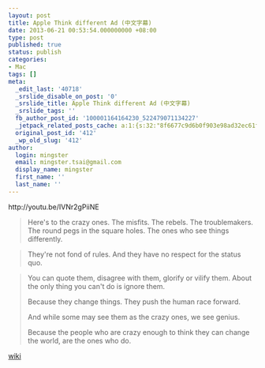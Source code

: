 ```yaml
---
layout: post
title: Apple Think different Ad (中文字幕)
date: 2013-06-21 00:53:54.000000000 +08:00
type: post
published: true
status: publish
categories:
- Mac
tags: []
meta:
  _edit_last: '40718'
  _srslide_disable_on_post: '0'
  _srslide_title: Apple Think different Ad (中文字幕)
  _srslide_tags: ''
  fb_author_post_id: '100001164164230_522479071134227'
  _jetpack_related_posts_cache: a:1:{s:32:"8f6677c9d6b0f903e98ad32ec61f8deb";a:2:{s:7:"expires";i:1455227389;s:7:"payload";a:3:{i:0;a:1:{s:2:"id";i:10;}i:1;a:1:{s:2:"id";i:9;}i:2;a:1:{s:2:"id";i:520;}}}}
  original_post_id: '412'
  _wp_old_slug: '412'
author:
  login: mingster
  email: mingster.tsai@gmail.com
  display_name: mingster
  first_name: ''
  last_name: ''
---
```

<p>http://youtu.be/IVNr2gPiiNE</p>
<blockquote><p>Here's to the crazy ones. The misfits. The rebels. The troublemakers. The round pegs in the square holes. The ones who see things differently.</p></blockquote>
<blockquote><p>They're not fond of rules. And they have no respect for the status quo.</p></blockquote>
<blockquote><p>You can quote them, disagree with them, glorify or vilify them. About the only thing you can't do is ignore them.</p>
<p>Because they change things. They push the human race forward.</p>
<p>And while some may see them as the crazy ones, we see genius.</p>
<p>Because the people who are crazy enough to think they can change the world, are the ones who do.</p></blockquote>
<p><a href="http://en.wikipedia.org/wiki/Think_Different">wiki</a></p>

